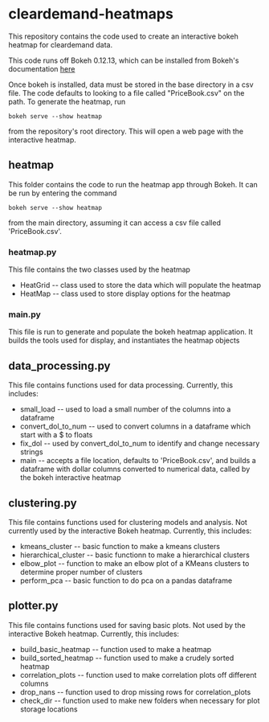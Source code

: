 # cleardemand-heatmaps
This repository contains the code used to create an interactive bokeh heatmap for cleardemand data.

This code runs off Bokeh 0.12.13, which can be installed from Bokeh's documentation [here](https://bokeh.pydata.org/en/latest/docs/installation.html)

Once bokeh is installed, data must be stored in the base directory in a csv file. The code defaults to looking to a file called "PriceBook.csv" on the path. To generate the heatmap, run

`bokeh serve --show heatmap`

from the repository's root directory. This will open a web page with the interactive heatmap.

## heatmap
This folder contains the code to run the heatmap app through Bokeh. It can be run
by entering the command

`bokeh serve --show heatmap`

from the main directory, assuming it can access a csv file called 'PriceBook.csv'.

### heatmap.py
This file contains the two classes used by the heatmap
- HeatGrid -- class used to store the data which will populate the heatmap
- HeatMap -- class used to store display options for the heatmap

### main.py
This file is run to generate and populate the bokeh heatmap application. It builds the tools used for display, and instantiates the heatmap objects

## data_processing.py
This file contains functions used for data processing. Currently, this includes:
- small_load -- used to load a small number of the columns into a dataframe
- convert_dol_to_num -- used to convert columns in a dataframe which start with a $ to floats
- fix_dol -- used by convert_dol_to_num to identify and change necessary strings
- main -- accepts a file location, defaults to 'PriceBook.csv', and builds a dataframe with dollar columns converted to numerical data, called by the bokeh interactive heatmap

## clustering.py
This file contains functions used for clustering models and analysis. Not currently used by the interactive Bokeh heatmap. Currently, this includes:
- kmeans_cluster -- basic function to make a kmeans clusters
- hierarchical_cluster -- basic functionn to make a hierarchical clusters
- elbow_plot -- function to make an elbow plot of a KMeans clusters to determine proper number of clusters
- perform_pca -- basic function to do pca on a pandas dataframe

## plotter.py
This file contains functions used for saving basic plots. Not used by the interactive Bokeh heatmap. Currently, this includes:
- build_basic_heatmap -- function used to make a heatmap
- build_sorted_heatmap -- function used to make a crudely sorted heatmap
- correlation_plots -- function used to make correlation plots off different columns
- drop_nans -- function used to drop missing rows for correlation_plots
- check_dir -- function used to make new folders when necessary for plot storage locations
